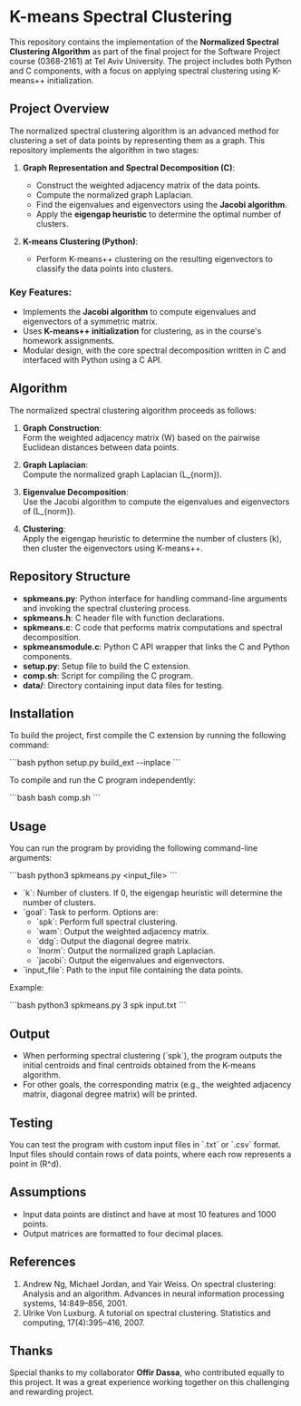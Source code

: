 # K-means Spectral Clustering

This repository contains the implementation of the **Normalized Spectral Clustering Algorithm** as part of the final project for the Software Project course (0368-2161) at Tel Aviv University. The project includes both Python and C components, with a focus on applying spectral clustering using K-means++ initialization.

## Project Overview

The normalized spectral clustering algorithm is an advanced method for clustering a set of data points by representing them as a graph. This repository implements the algorithm in two stages:

1. **Graph Representation and Spectral Decomposition (C)**: 
   - Construct the weighted adjacency matrix of the data points.
   - Compute the normalized graph Laplacian.
   - Find the eigenvalues and eigenvectors using the **Jacobi algorithm**.
   - Apply the **eigengap heuristic** to determine the optimal number of clusters.
  
2. **K-means Clustering (Python)**: 
   - Perform K-means++ clustering on the resulting eigenvectors to classify the data points into clusters.

### Key Features:
- Implements the **Jacobi algorithm** to compute eigenvalues and eigenvectors of a symmetric matrix.
- Uses **K-means++ initialization** for clustering, as in the course's homework assignments.
- Modular design, with the core spectral decomposition written in C and interfaced with Python using a C API.

## Algorithm

The normalized spectral clustering algorithm proceeds as follows:

1. **Graph Construction**:  
   Form the weighted adjacency matrix \(W\) based on the pairwise Euclidean distances between data points.

2. **Graph Laplacian**:  
   Compute the normalized graph Laplacian \(L_{norm}\).

3. **Eigenvalue Decomposition**:  
   Use the Jacobi algorithm to compute the eigenvalues and eigenvectors of \(L_{norm}\).

4. **Clustering**:  
   Apply the eigengap heuristic to determine the number of clusters \(k\), then cluster the eigenvectors using K-means++.

## Repository Structure

- **spkmeans.py**: Python interface for handling command-line arguments and invoking the spectral clustering process.
- **spkmeans.h**: C header file with function declarations.
- **spkmeans.c**: C code that performs matrix computations and spectral decomposition.
- **spkmeansmodule.c**: Python C API wrapper that links the C and Python components.
- **setup.py**: Setup file to build the C extension.
- **comp.sh**: Script for compiling the C program.
- **data/**: Directory containing input data files for testing.

## Installation

To build the project, first compile the C extension by running the following command:

\`\`\`bash
python setup.py build_ext --inplace
\`\`\`

To compile and run the C program independently:

\`\`\`bash
bash comp.sh
\`\`\`

## Usage

You can run the program by providing the following command-line arguments:

\`\`\`bash
python3 spkmeans.py <k> <goal> <input_file>
\`\`\`

- \`k\`: Number of clusters. If 0, the eigengap heuristic will determine the number of clusters.
- \`goal\`: Task to perform. Options are:
  - \`spk\`: Perform full spectral clustering.
  - \`wam\`: Output the weighted adjacency matrix.
  - \`ddg\`: Output the diagonal degree matrix.
  - \`lnorm\`: Output the normalized graph Laplacian.
  - \`jacobi\`: Output the eigenvalues and eigenvectors.
- \`input_file\`: Path to the input file containing the data points.

Example:

\`\`\`bash
python3 spkmeans.py 3 spk input.txt
\`\`\`

## Output

- When performing spectral clustering (\`spk\`), the program outputs the initial centroids and final centroids obtained from the K-means algorithm.
- For other goals, the corresponding matrix (e.g., the weighted adjacency matrix, diagonal degree matrix) will be printed.

## Testing

You can test the program with custom input files in \`.txt\` or \`.csv\` format. Input files should contain rows of data points, where each row represents a point in \(R^d\).

## Assumptions

- Input data points are distinct and have at most 10 features and 1000 points.
- Output matrices are formatted to four decimal places.

## References

1. Andrew Ng, Michael Jordan, and Yair Weiss. On spectral clustering: Analysis and an algorithm.
Advances in neural information processing systems, 14:849–856, 2001.
2. Ulrike Von Luxburg. A tutorial on spectral clustering. Statistics and computing, 17(4):395–416, 2007.

## Thanks

Special thanks to my collaborator **Offir Dassa**, who contributed equally to this project. It was a great experience working together on this challenging and rewarding project.
